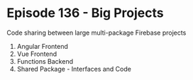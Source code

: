 # Episode 136 - Big Projects

Code sharing between large multi-package Firebase projects

1. Angular Frontend
2. Vue Frontend
3. Functions Backend
4. Shared Package - Interfaces and Code
